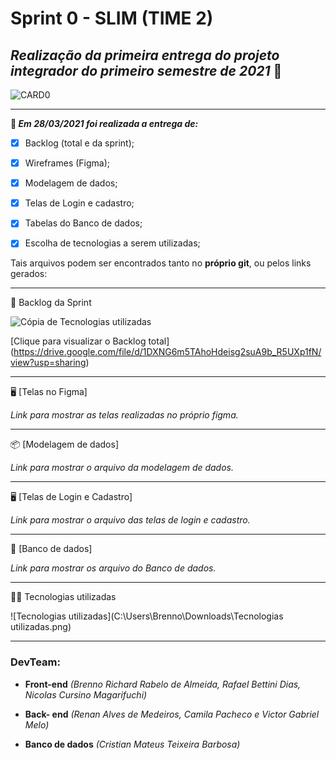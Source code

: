 # Sprint 0 - SLIM (TIME 2)



## **_Realização da primeira entrega do projeto integrador do primeiro semestre de 2021_** :rocket:



![CARD0](https://github.com/DevSlim001/API_NEDUC/blob/sprint0/readassets/CARD0.png)



-----------------------------------

**:pushpin: _Em 28/03/2021 foi realizada a entrega de:_**

- [x] Backlog (total e da sprint);
- [x] Wireframes (Figma);
- [x] Modelagem de dados;
- [x] Telas de Login e cadastro;
- [x] Tabelas do Banco de dados;
- [x] Escolha de tecnologias a serem utilizadas;



Tais arquivos podem ser encontrados tanto no **próprio git**, ou pelos links gerados:

---------------

:book: Backlog da Sprint

![Cópia de Tecnologias utilizadas](https://github.com/DevSlim001/API_NEDUC/blob/sprint0/readassets/C%C3%B3pia%20de%20Tecnologias%20utilizadas.png)



[Clique para visualizar o Backlog total] (https://drive.google.com/file/d/1DXNG6m5TAhoHdeisg2suA9b_R5UXp1fN/view?usp=sharing)

--------------------------------------------------------------------------------------------------------------------
:desktop_computer: [Telas no Figma]

_Link para mostrar as telas realizadas no próprio figma._

--------------------------------------------------------------------------------------------------------------------
:package: [Modelagem de dados]

_Link para mostrar o arquivo da modelagem de dados._

--------------------------------------------------------------------------------------------------------------------
:desktop_computer: [Telas de Login e Cadastro]

_Link para mostrar o arquivo das telas de login e cadastro._

--------------------------------------------------------------------------------------------------------------------
:dart: [Banco de dados]

_Link para mostrar os arquivo do Banco de dados._

-------------------------------------------------

:man_technologist: Tecnologias utilizadas

![Tecnologias utilizadas](C:\Users\Brenno\Downloads\Tecnologias utilizadas.png)

----------------------------



### **DevTeam:**

- **Front-end** *(Brenno Richard Rabelo de Almeida, Rafael Bettini Dias, Nicolas Cursino Magarifuchi)*
- **Back- end** *(Renan Alves de Medeiros, Camila Pacheco e Victor Gabriel Melo)*

- **Banco de dados** *(Cristian Mateus Teixeira Barbosa)*
